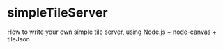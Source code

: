 simpleTileServer
================

How to write your own simple tile server, using Node.js + node-canvas + tileJson